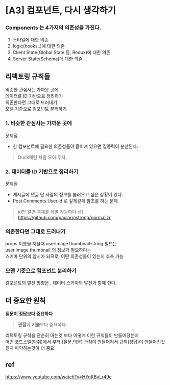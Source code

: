 
# [A3] 컴포넌트, 다시 생각하기


### Components 는 4가지의 의존성을 가진다. 

1. 스타일에 대한 의존 
2. logic(hooks..)에 대한 의존 
3. Client State(Global State 등, Redux)에 대한 의존
4. Server State(Schema)에 대한 의존   

## 리팩토링 규칙들 

비슷한 관심사는 가까운 곳에  
데이터를 ID 기반으로 정리하기  
의존한다면 그대로 드러내기  
모델 기준으로 컴포넌트 분리하기  

### 1. 비슷한 관심사는 가까운 곳에

문제점  
- 한 컴포넌트에 필요한 의존성들이 흩어져 있으면 집중력이 분산된다.  

> Duck패턴 처럼 모아 두자.

### 2. 데이터를 ID 기반으로 정리하기  

문제점
- 게시글에 댓글 단 사람의 정보를 불러오고 싶은 상황이 있다.  
- Post.Comments.User.id 로 깊게깊게 참조를 하는 문제  

> id만 알면 객체를 식별 가능하다 
cf) https://github.com/paularmstrong/normalizr  

### 의존한다면 그대로 드러내기  

props 이름을 지을때 userImageThumbnail:string 필드는  
user.image.thumbnail 의 정보가 필요하다는   
스키마 단위의 암시가 되므로, 어떤 의존성들이 있는지 추측 가능   


### 모델 기준으로 컴포넌트 분리하기  

컴포넌트의 발전 방향은 , 데이터 스키마의 발전과 함꼐 한다.  


## 더 중요한 원칙 

**질문이 정답보다 중요하다**

> **관점**이 **기술**보다 중요하다.

리팩토링 규칙을 단순히 아는것 보다 어떻게 이런 규칙들이 만들어졌는지  
어떤 코드스멜(악취)에서 부터 (질문,의문) 관점이 만들어져서 
규칙(정답)이 만들어진것인지 파악하는것이 더 중요   




## ref 



https://www.youtube.com/watch?v=HYgKBvLr49c